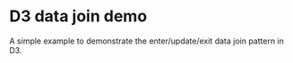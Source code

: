 D3 data join demo
========

A simple example to demonstrate the enter/update/exit data join pattern in D3.

